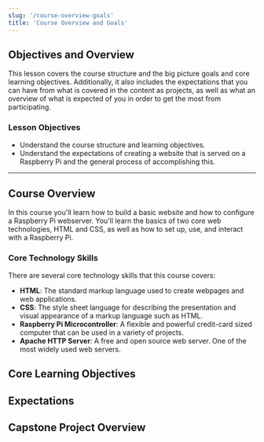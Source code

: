 ```yaml
---
slug: '/course-overview-goals'
title: 'Course Overview and Goals'
---
```


## Objectives and Overview

This lesson covers the course structure and the big picture goals and core learning objectives. Additionally, it also includes the expectations that you can have from what is covered in the content as projects, as well as what an overview of what is expected of you in order to get the most from participating.

### Lesson Objectives

- Understand the course structure and learning objectives.
- Understand the expectations of creating a website that is served on a Raspberry Pi and the general process of accomplishing this.

---

## Course Overview

In this course you'll learn how to build a basic website and how to configure a Raspberry Pi webserver. You'll learn the basics of two core web technologies, HTML and CSS, as well as how to set up, use, and interact with a Raspberry Pi.

### Core Technology Skills
There are several core technology skills that this course covers:
- **HTML**: The standard markup language used to create webpages and web applications.
- **CSS**:  The style sheet language for describing the presentation and visual appearance of a markup language such as HTML.
- **Raspberry Pi Microcontroller**: A flexible and powerful credit-card sized computer that can be used in a variety of projects.
- **Apache HTTP Server**: A free and open source web server. One of the most widely used web servers. 

## Core Learning Objectives

## Expectations

## Capstone Project Overview


